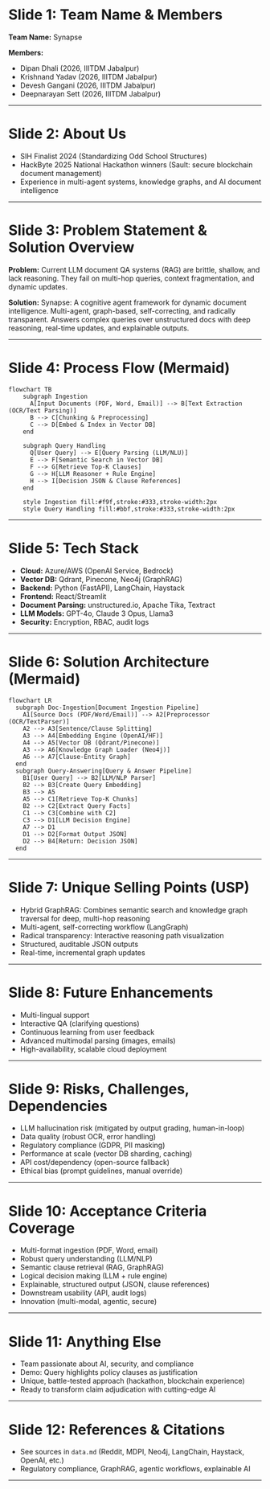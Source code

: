 # Slide 1: Team Name & Members

**Team Name:** Synapse

**Members:**
- Dipan Dhali (2026, IIITDM Jabalpur)
- Krishnand Yadav (2026, IIITDM Jabalpur)
- Devesh Gangani (2026, IIITDM Jabalpur)
- Deepnarayan Sett (2026, IIITDM Jabalpur)

---

# Slide 2: About Us

- SIH Finalist 2024 (Standardizing Odd School Structures)
- HackByte 2025 National Hackathon winners (Sault: secure blockchain document management)
- Experience in multi-agent systems, knowledge graphs, and AI document intelligence

---

# Slide 3: Problem Statement & Solution Overview

**Problem:**
Current LLM document QA systems (RAG) are brittle, shallow, and lack reasoning. They fail on multi-hop queries, context fragmentation, and dynamic updates.

**Solution:**
Synapse: A cognitive agent framework for dynamic document intelligence. Multi-agent, graph-based, self-correcting, and radically transparent. Answers complex queries over unstructured docs with deep reasoning, real-time updates, and explainable outputs.

---

# Slide 4: Process Flow (Mermaid)

```mermaid
flowchart TB
    subgraph Ingestion
      A[Input Documents (PDF, Word, Email)] --> B[Text Extraction (OCR/Text Parsing)]
      B --> C[Chunking & Preprocessing]
      C --> D[Embed & Index in Vector DB]
    end

    subgraph Query Handling
      Q[User Query] --> E[Query Parsing (LLM/NLU)]
      E --> F[Semantic Search in Vector DB]
      F --> G[Retrieve Top-K Clauses]
      G --> H[LLM Reasoner + Rule Engine]
      H --> I[Decision JSON & Clause References]
    end

    style Ingestion fill:#f9f,stroke:#333,stroke-width:2px
    style Query Handling fill:#bbf,stroke:#333,stroke-width:2px
```

---

# Slide 5: Tech Stack

- **Cloud:** Azure/AWS (OpenAI Service, Bedrock)
- **Vector DB:** Qdrant, Pinecone, Neo4j (GraphRAG)
- **Backend:** Python (FastAPI), LangChain, Haystack
- **Frontend:** React/Streamlit
- **Document Parsing:** unstructured.io, Apache Tika, Textract
- **LLM Models:** GPT-4o, Claude 3 Opus, Llama3
- **Security:** Encryption, RBAC, audit logs

---

# Slide 6: Solution Architecture (Mermaid)

```mermaid
flowchart LR
  subgraph Doc-Ingestion[Document Ingestion Pipeline]
    A1[Source Docs (PDF/Word/Email)] --> A2[Preprocessor (OCR/TextParser)]
    A2 --> A3[Sentence/Clause Splitting]
    A3 --> A4[Embedding Engine (OpenAI/HF)]
    A4 --> A5[Vector DB (Qdrant/Pinecone)]
    A3 --> A6[Knowledge Graph Loader (Neo4j)]
    A6 --> A7[Clause-Entity Graph]
  end
  subgraph Query-Answering[Query & Answer Pipeline]
    B1[User Query] --> B2[LLM/NLP Parser]
    B2 --> B3[Create Query Embedding]
    B3 --> A5
    A5 --> C1[Retrieve Top-K Chunks]
    B2 --> C2[Extract Query Facts]
    C1 --> C3[Combine with C2]
    C3 --> D1[LLM Decision Engine]
    A7 --> D1
    D1 --> D2[Format Output JSON]
    D2 --> B4[Return: Decision JSON]
  end
```

---

# Slide 7: Unique Selling Points (USP)

- Hybrid GraphRAG: Combines semantic search and knowledge graph traversal for deep, multi-hop reasoning
- Multi-agent, self-correcting workflow (LangGraph)
- Radical transparency: Interactive reasoning path visualization
- Structured, auditable JSON outputs
- Real-time, incremental graph updates

---

# Slide 8: Future Enhancements

- Multi-lingual support
- Interactive QA (clarifying questions)
- Continuous learning from user feedback
- Advanced multimodal parsing (images, emails)
- High-availability, scalable cloud deployment

---

# Slide 9: Risks, Challenges, Dependencies

- LLM hallucination risk (mitigated by output grading, human-in-loop)
- Data quality (robust OCR, error handling)
- Regulatory compliance (GDPR, PII masking)
- Performance at scale (vector DB sharding, caching)
- API cost/dependency (open-source fallback)
- Ethical bias (prompt guidelines, manual override)

---

# Slide 10: Acceptance Criteria Coverage

- Multi-format ingestion (PDF, Word, email)
- Robust query understanding (LLM/NLP)
- Semantic clause retrieval (RAG, GraphRAG)
- Logical decision making (LLM + rule engine)
- Explainable, structured output (JSON, clause references)
- Downstream usability (API, audit logs)
- Innovation (multi-modal, agentic, secure)

---

# Slide 11: Anything Else

- Team passionate about AI, security, and compliance
- Demo: Query highlights policy clauses as justification
- Unique, battle-tested approach (hackathon, blockchain experience)
- Ready to transform claim adjudication with cutting-edge AI

---

# Slide 12: References & Citations

- See sources in `data.md` (Reddit, MDPI, Neo4j, LangChain, Haystack, OpenAI, etc.)
- Regulatory compliance, GraphRAG, agentic workflows, explainable AI

---
